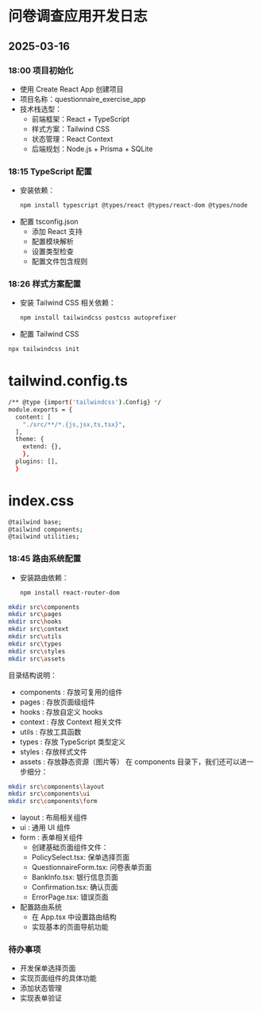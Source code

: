 # 问卷调查应用开发日志

## 2025-03-16

### 18:00 项目初始化

- 使用 Create React App 创建项目
- 项目名称：questionnaire_exercise_app
- 技术栈选型：
  - 前端框架：React + TypeScript
  - 样式方案：Tailwind CSS
  - 状态管理：React Context
  - 后端规划：Node.js + Prisma + SQLite

### 18:15 TypeScript 配置

- 安装依赖：
  ```bash
  npm install typescript @types/react @types/react-dom @types/node
  ```
- 配置 tsconfig.json
  - 添加 React 支持
  - 配置模块解析
  - 设置类型检查
  - 配置文件包含规则

### 18:26 样式方案配置

- 安装 Tailwind CSS 相关依赖：
  ```bash
  npm install tailwindcss postcss autoprefixer
  ```
- 配置 Tailwind CSS

```bash
npx tailwindcss init
```

# tailwind.config.ts

```bash
/** @type {import('tailwindcss').Config} */
module.exports = {
  content: [
    "./src/**/*.{js,jsx,ts,tsx}",
  ],
  theme: {
    extend: {},
    },
  plugins: [],
  }
```

# index.css

```bash
@tailwind base;
@tailwind components;
@tailwind utilities;
```
### 18:45 路由系统配置
- 安装路由依赖：
  ```bash
  npm install react-router-dom
  ```
 ```bash
mkdir src\components
mkdir src\pages
mkdir src\hooks
mkdir src\context
mkdir src\utils
mkdir src\types
mkdir src\styles
mkdir src\assets
```

目录结构说明：

- components : 存放可复用的组件
- pages : 存放页面级组件
- hooks : 存放自定义 hooks
- context : 存放 Context 相关文件
- utils : 存放工具函数
- types : 存放 TypeScript 类型定义
- styles : 存放样式文件
- assets : 存放静态资源（图片等）
在 components 目录下，我们还可以进一步细分：

```bash
mkdir src\components\layout
mkdir src\components\ui
mkdir src\components\form
```

- layout : 布局相关组件
- ui : 通用 UI 组件
- form : 表单相关组件
  - 创建基础页面组件文件：
  - PolicySelect.tsx: 保单选择页面
  - QuestionnaireForm.tsx: 问卷表单页面
  - BankInfo.tsx: 银行信息页面
  - Confirmation.tsx: 确认页面
  - ErrorPage.tsx: 错误页面
- 配置路由系统
  - 在 App.tsx 中设置路由结构
  - 实现基本的页面导航功能
### 待办事项


- 开发保单选择页面
- 实现页面组件的具体功能
- 添加状态管理
- 实现表单验证